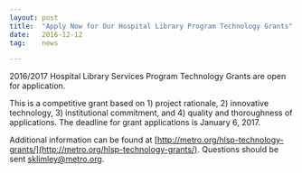```yaml
---
layout: post
title:  "Apply Now for Our Hospital Library Program Technology Grants"
date:   2016-12-12
tag:	news

---
```


2016/2017 Hospital Library Services Program Technology Grants are open for application.

This is a competitive grant based on 1) project rationale, 2) innovative technology, 3) institutional commitment, and 4) quality and thoroughness of applications. The deadline for grant applications is January 6, 2017.

Additional information can be found at [http://metro.org/hlsp-technology-grants/](http://metro.org/hlsp-technology-grants/). Questions should be sent [sklimley@metro.org](mailto:sklimley@metro.org).
